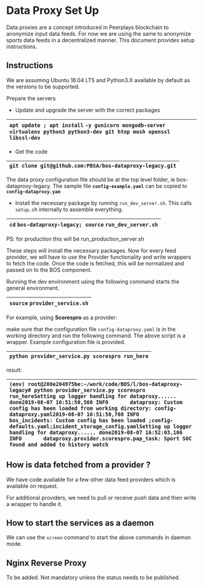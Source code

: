 # Data Proxy Set Up

Data proxies are a concept introduced in Peerplays blockchain to anonymize input data feeds. For now we are using the same to anonymize sports data feeds in a decentralized manner. This document provides setup instructions.

## Instructions

We are assuming Ubuntu 18.04 LTS and Python3.X available by default as the versions to be supported.

Prepare the servers

* Update and upgrade the server with the correct packages

| `apt update ; apt install` `-y gunicorn mongodb-server virtualenv python3 python3-dev git htop mosh openssl libssl-dev` |
| :--- |


* Get the code

| `git clone git@github.com:PBSA/bos-dataproxy-legacy.git` |
| :--- |


The data proxy configuration file should be at the top level folder, ie bos-dataproxy-legacy. The sample file  **`config-example.yaml`** can be copied to **`config-dataproxy.yam`**

* Install the necessary package by running `run_dev_server.sh`. This calls `setup.s`h internally to assemble everything.

| `cd` `bos-dataproxy-legacy; source` `run_dev_server.sh` |
| :--- |


PS: for production this will be run\_production\_server.sh

These steps will install the necessary packages. Now for every feed provider, we will have to use the Provider functionality and write wrappers to fetch the code. Once the code is fetched, this will be normalized and passed on to the BOS component.

Running the dev environment using the following command starts the general environment.

| `source` `provider_service.sh` |
| :--- |


For example, using **Scorespro** as a provider:

make sure that the configuration file `config-dataproxy.yaml` is in the working directory and run the following command. The above script is a wrapper. Example configuration file is provided.

| `python provider_service.py scorespro run_here` |
| :--- |


result:

| `(env) root@208e204975be:~/work/code/BOS/l/bos-dataproxy-legacy# python provider_service.py scorespro run_hereSetting up logger handling for dataproxy...... done2019-08-07 16:51:50,560 INFO       dataproxy: Custom config has been loaded from working directory: config-dataproxy.yaml2019-08-07 16:51:50,708 INFO       bos_incidents: Custom config has been loaded ;config-defaults.yaml;incident_storage_config.yamlSetting up logger handling for dataproxy...... done2019-08-07 16:52:03,106 INFO       dataproxy.provider.scorespro.pap_task: Sport SOC found and added to history watch` |
| :--- |


## How is data fetched from a provider ?

We have code available for a few other data feed providers which is available on request.

For additional providers, we need to pull or receive push data and then write a wrapper to handle it.

## How to start the services as a daemon

We can use the `screen` command to start the above commands in daemon mode.

## Nginx Reverse Proxy

To be added. Not mandatory unless the status needs to be published.

